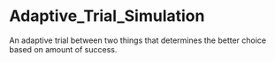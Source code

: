 # Adaptive_Trial_Simulation
An adaptive trial between two things that determines the better choice based on amount of success.
